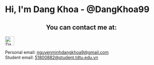 # Hi, I'm Dang Khoa - @DangKhoa99

<h2 align="center">You can contact me at: </h2>

<p>
  <a href="https://www.facebook.com/nmdk99">
    <img src="https://www.vectorlogo.zone/logos/facebook/facebook-official.svg" alt="Dang Khoa's Facebook Profile" height="30" width="30">
  </a>
</p>

Personal email: [nguyenminhdangkhoa9@gmail.com](mailto:nguyenminhdangkhoa9@gmail.com)\
Student email: [51800882@student.tdtu.edu.vn](mailto:51800882@student.tdtu.edu.vn)



